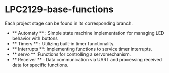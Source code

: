 # LPC2129-base-functions
Each project stage can be found in its corresponding branch.
  - ** Automaty ** : Simple state machine implementation for managing LED behavior with buttons
  - ** Timers **   : Utilizing built-in timer functionality.
  - ** Interrupts **: Implementing functions to service timer interrupts.
  - ** servo ** :Functions for controlling a servomechanism.
  - ** Receiver ** : Data communication via UART and processing received data for specific functions.
